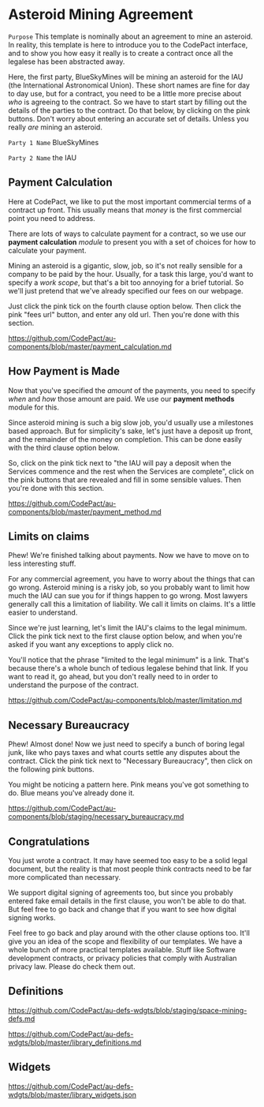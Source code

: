 # Asteroid Mining Agreement

`Purpose` This template is nominally about an agreement to mine an asteroid. In reality, this template is here to introduce you to the CodePact interface, and to show you how easy it really is to create a contract once all the legalese has been abstracted away.

Here, the first party, BlueSkyMines will be mining an asteroid for the IAU (the International Astronomical Union). These short names are fine for day to day use, but for a contract, you need to be a little more precise about _who_ is agreeing to the contract. So we have to start start by filling out the details of the parties to the contract. Do that below, by clicking on the pink buttons. Don't worry about entering an accurate set of details. Unless you really _are_ mining an asteroid.

`Party 1 Name` BlueSkyMines

`Party 2 Name` the IAU

## Payment Calculation

Here at CodePact, we like to put the most important commercial terms of a contract up front. This usually means that _money_ is the first commercial point you need to address.

There are lots of ways to calculate payment for a contract, so we use our **payment calculation** _module_ to present you with a set of choices for how to calculate your payment.

Mining an asteroid is a gigantic, slow, job, so it's not really sensible for a company to be paid by the hour. Usually, for a task this large, you'd want to specify a _work scope_, but that's a bit too annoying for a brief tutorial. So we'll just pretend that we've already specified our fees on our webpage.

Just click the pink tick on the fourth clause option below. Then click the pink "fees url" button, and enter any old url. Then you're done with this section.

https://github.com/CodePact/au-components/blob/master/payment_calculation.md

## How Payment is Made

Now that you've specified the _amount_ of the payments, you need to specify _when_ and _how_ those amount are paid. We use our **payment methods** module for this.

Since asteroid mining is such a big slow job, you'd usually use a milestones based approach. But for simplicity's sake, let's just have a deposit up front, and the remainder of the money on completion. This can be done easily with the third clause option below.

So, click on the pink tick next to "the IAU will pay a deposit when the Services commence and the rest when the Services are complete", click on the pink buttons that are revealed and fill in some sensible values. Then you're done with this section.

https://github.com/CodePact/au-components/blob/master/payment_method.md

## Limits on claims

Phew! We're finished talking about payments. Now we have to move on to less interesting stuff.

For any commercial agreement, you have to worry about the things that can go wrong. Asteroid mining is a risky job, so you probably want to limit how much the IAU can sue you for if things happen to go wrong. Most lawyers generally call this a limitation of liability. We call it limits on claims. It's a little easier to understand.

Since we're just learning, let's limit the IAU's claims to the legal minimum. Click the pink tick next to the first clause option below, and when you're asked if you want any exceptions to apply click no.

You'll notice that the phrase "limited to the legal minimum" is a link. That's because there's a whole bunch of tedious legalese behind that link. If you want to read it, go ahead, but you don't really need to in order to understand the purpose of the contract.

https://github.com/CodePact/au-components/blob/master/limitation.md


## Necessary Bureaucracy

Phew! Almost done! Now we just need to specify a bunch of boring legal junk, like who pays taxes and what courts settle any disputes about the contract. Click the pink tick next to "Necessary Bureaucracy", then click on the following pink buttons.

You might be noticing a pattern here. Pink means you've got something to do. Blue means you've already done it.

https://github.com/CodePact/au-components/blob/staging/necessary_bureaucracy.md

## Congratulations

You just wrote a contract. It may have seemed too easy to be a solid legal document, but the reality is that most people think contracts need to be far more complicated than necessary.

We support digital signing of agreements too, but since you probably entered fake email details in the first clause, you won't be able to do that. But feel free to go back and change that if you want to see how digital signing works.

Feel free to go back and play around with the other clause options too. It'll give you an idea of the scope and flexibility of our templates. We have a whole bunch of more practical templates available. Stuff like Software development contracts, or privacy policies that comply with Australian privacy law. Please do check them out.

## Definitions

https://github.com/CodePact/au-defs-wdgts/blob/staging/space-mining-defs.md

https://github.com/CodePact/au-defs-wdgts/blob/master/library_definitions.md

## Widgets

https://github.com/CodePact/au-defs-wdgts/blob/master/library_widgets.json
